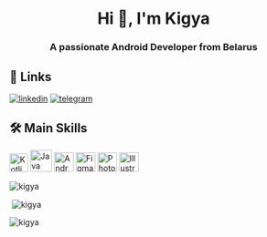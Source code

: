 <h1 align="center">Hi 👋, I'm Kigya</h1>
<h3 align="center">A passionate Android Developer from Belarus</h3>

## 🔗 Links
[![linkedin](https://img.shields.io/badge/linkedin-0A66C2?style=for-the-badge&logo=linkedin&logoColor=white)](https://www.linkedin.com/in/kirillborichevskiy/)
[![telegram](https://img.shields.io/badge/telegram-26A5E4?style=for-the-badge&logo=telegram&logoColor=white)](https://t.me/kigya/)

## 🛠 Main Skills
<p align="left" margin=12>
<img src="https://www.svgrepo.com/show/303617/kotlin-1-logo.svg" alt="Kotlin" width=32>
<img src="https://www.svgrepo.com/show/184143/java.svg" alt="Java" width=38>
<img src="https://www.svgrepo.com/show/184140/android.svg" alt="Android" width=34>
<img src="https://www.svgrepo.com/show/354987/figma.svg" alt="Figma" width=34>
<img src="https://www.svgrepo.com/show/373968/photoshop.svg" alt="Photoshop" width=34>
<img src="https://www.svgrepo.com/show/303184/adobe-illustrator-cc-logo.svg" alt="Illustrator" width=34>
</p>



<p><img align="center" src="https://github-readme-stats.vercel.app/api/top-langs?username=kigya&show_icons=true&locale=en&layout=compact" alt="kigya" /></p>


<p>&nbsp;<img align="center" src="https://github-readme-stats.vercel.app/api?username=kigya&show_icons=true&locale=en" alt="kigya" /></p>

<p><img align="center" src="https://github-readme-streak-stats.herokuapp.com/?user=kigya&theme=default" alt="kigya" /></p>
